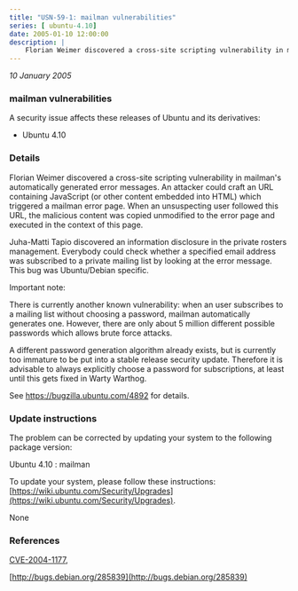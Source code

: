 ```yaml
---
title: "USN-59-1: mailman vulnerabilities"
series: [ ubuntu-4.10]
date: 2005-01-10 12:00:00
description: |
    Florian Weimer discovered a cross-site scripting vulnerability in mailman&#39;s automatically generated error messages. An attacker could craft an URL containing JavaScript (or other content embedded into HTML) which triggered a mailman error page. When an unsuspecting user followed this URL, the malicious content was copied unmodified to the error page and executed in the context of this page.
--- 
```

 
 

*10 January 2005*

### mailman vulnerabilities

A security issue affects these releases of Ubuntu and its derivatives:

* Ubuntu 4.10

### Details

Florian Weimer discovered a cross-site scripting vulnerability in mailman&#39;s automatically generated error messages. An attacker could craft an URL containing JavaScript (or other content embedded into HTML) which triggered a mailman error page. When an unsuspecting user followed this URL, the malicious content was copied unmodified to the error page and executed in the context of this page.

Juha-Matti Tapio discovered an information disclosure in the private rosters management. Everybody could check whether a specified email address was subscribed to a private mailing list by looking at the error message. This bug was Ubuntu/Debian specific.

Important note:

There is currently another known vulnerability: when an user subscribes to a mailing list without choosing a password, mailman automatically generates one. However, there are only about 5 million different possible passwords which allows brute force attacks.

A different password generation algorithm already exists, but is currently too immature to be put into a stable release security update. Therefore it is advisable to always explicitly choose a password for subscriptions, at least until this gets fixed in Warty Warthog.

See https://bugzilla.ubuntu.com/4892 for details.

### Update instructions

The problem can be corrected by updating your system to the following package version:

Ubuntu 4.10
 : mailman 

To update your system, please follow these instructions: [https://wiki.ubuntu.com/Security/Upgrades](https://wiki.ubuntu.com/Security/Upgrades).

None

### References

 
 [CVE-2004-1177](http://people.ubuntu.com/~ubuntu-security/cve/CVE-2004-1177), 

 [http://bugs.debian.org/285839](http://bugs.debian.org/285839)
 

